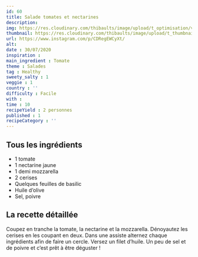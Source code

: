 ```yaml
---
id: 60
title: Salade tomates et nectarines
description: 
img: https://res.cloudinary.com/thibaults/image/upload/t_optimisation/v1600456255/Recipes/20200730_tomates_nectarines.jpg
thumbnail: https://res.cloudinary.com/thibaults/image/upload/t_thumbnail_josie/v1600456255/Recipes/20200730_tomates_nectarines.jpg
url: https://www.instagram.com/p/CDRegEWCyXt/
alt: 
date : 30/07/2020
inspiration :
main_ingredient : Tomate
theme : Salades
tag : Healthy
sweety_salty : 1
veggie : 1
country : ''
difficulty : Facile
with : 
time : 10
recipeYield : 2 personnes
published : 1
recipeCategory : ''
---
```


## Tous les ingrédients
 - 1 tomate
 - 1 nectarine jaune
 - 1 demi mozzarella
 - 2 cerises
 - Quelques feuilles de basilic
 - Huile d’olive
 - Sel, poivre


## La recette détaillée
Coupez en tranche la tomate, la nectarine et la mozzarella. Dénoyautez les cerises en les coupant en deux. Dans une assiste alternez chaque ingrédients afin de faire un cercle. Versez un filet d’huile. Un peu de sel et de poivre et c’est prêt à être déguster !